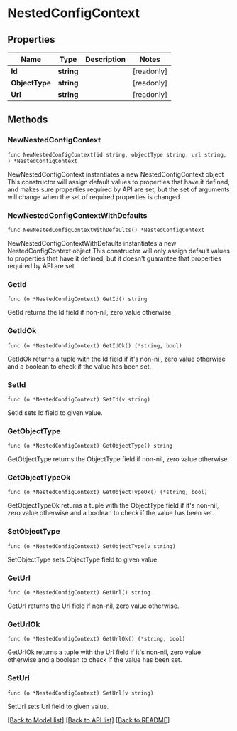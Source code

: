 # NestedConfigContext

## Properties

Name | Type | Description | Notes
------------ | ------------- | ------------- | -------------
**Id** | **string** |  | [readonly] 
**ObjectType** | **string** |  | [readonly] 
**Url** | **string** |  | [readonly] 

## Methods

### NewNestedConfigContext

`func NewNestedConfigContext(id string, objectType string, url string, ) *NestedConfigContext`

NewNestedConfigContext instantiates a new NestedConfigContext object
This constructor will assign default values to properties that have it defined,
and makes sure properties required by API are set, but the set of arguments
will change when the set of required properties is changed

### NewNestedConfigContextWithDefaults

`func NewNestedConfigContextWithDefaults() *NestedConfigContext`

NewNestedConfigContextWithDefaults instantiates a new NestedConfigContext object
This constructor will only assign default values to properties that have it defined,
but it doesn't guarantee that properties required by API are set

### GetId

`func (o *NestedConfigContext) GetId() string`

GetId returns the Id field if non-nil, zero value otherwise.

### GetIdOk

`func (o *NestedConfigContext) GetIdOk() (*string, bool)`

GetIdOk returns a tuple with the Id field if it's non-nil, zero value otherwise
and a boolean to check if the value has been set.

### SetId

`func (o *NestedConfigContext) SetId(v string)`

SetId sets Id field to given value.


### GetObjectType

`func (o *NestedConfigContext) GetObjectType() string`

GetObjectType returns the ObjectType field if non-nil, zero value otherwise.

### GetObjectTypeOk

`func (o *NestedConfigContext) GetObjectTypeOk() (*string, bool)`

GetObjectTypeOk returns a tuple with the ObjectType field if it's non-nil, zero value otherwise
and a boolean to check if the value has been set.

### SetObjectType

`func (o *NestedConfigContext) SetObjectType(v string)`

SetObjectType sets ObjectType field to given value.


### GetUrl

`func (o *NestedConfigContext) GetUrl() string`

GetUrl returns the Url field if non-nil, zero value otherwise.

### GetUrlOk

`func (o *NestedConfigContext) GetUrlOk() (*string, bool)`

GetUrlOk returns a tuple with the Url field if it's non-nil, zero value otherwise
and a boolean to check if the value has been set.

### SetUrl

`func (o *NestedConfigContext) SetUrl(v string)`

SetUrl sets Url field to given value.



[[Back to Model list]](../README.md#documentation-for-models) [[Back to API list]](../README.md#documentation-for-api-endpoints) [[Back to README]](../README.md)


